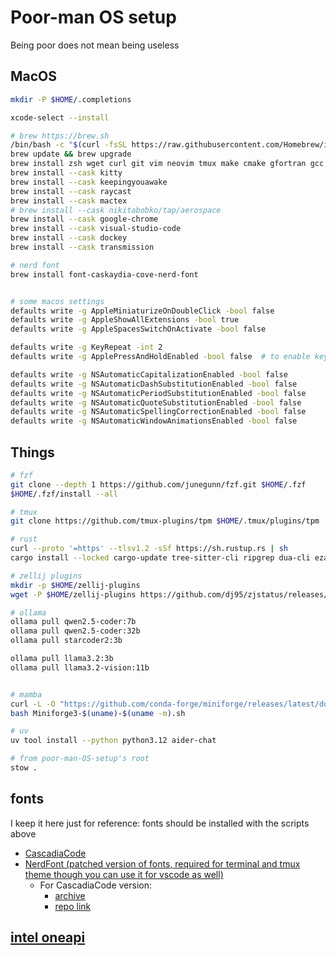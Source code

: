 # Poor-man OS setup
Being poor does not mean being useless

## MacOS
```bash
mkdir -P $HOME/.completions

xcode-select --install

# brew https://brew.sh
/bin/bash -c "$(curl -fsSL https://raw.githubusercontent.com/Homebrew/install/HEAD/install.sh)"
brew update && brew upgrade
brew install zsh wget curl git vim neovim tmux make cmake gfortran gcc btop stow uv
brew install --cask kitty
brew install --cask keepingyouawake
brew install --cask raycast
brew install --cask mactex
# brew install --cask nikitabobko/tap/aerospace
brew install --cask google-chrome
brew install --cask visual-studio-code
brew install --cask dockey
brew install --cask transmission

# nerd font
brew install font-caskaydia-cove-nerd-font


# some macos settings
defaults write -g AppleMiniaturizeOnDoubleClick -bool false
defaults write -g AppleShowAllExtensions -bool true
defaults write -g AppleSpacesSwitchOnActivate -bool false

defaults write -g KeyRepeat -int 2
defaults write -g ApplePressAndHoldEnabled -bool false  # to enable key repeat

defaults write -g NSAutomaticCapitalizationEnabled -bool false
defaults write -g NSAutomaticDashSubstitutionEnabled -bool false
defaults write -g NSAutomaticPeriodSubstitutionEnabled -bool false
defaults write -g NSAutomaticQuoteSubstitutionEnabled -bool false
defaults write -g NSAutomaticSpellingCorrectionEnabled -bool false
defaults write -g NSAutomaticWindowAnimationsEnabled -bool false
```

## Things
```bash
# fzf
git clone --depth 1 https://github.com/junegunn/fzf.git $HOME/.fzf
$HOME/.fzf/install --all

# tmux
git clone https://github.com/tmux-plugins/tpm $HOME/.tmux/plugins/tpm

# rust
curl --proto '=https' --tlsv1.2 -sSf https://sh.rustup.rs | sh
cargo install --locked cargo-update tree-sitter-cli ripgrep dua-cli eza zoxide bat yazi-fm yazi-cli zellij

# zellij plugins
mkdir -p $HOME/zellij-plugins
wget -P $HOME/zellij-plugins https://github.com/dj95/zjstatus/releases/latest/download/zjstatus.wasm

# ollama
ollama pull qwen2.5-coder:7b
ollama pull qwen2.5-coder:32b
ollama pull starcoder2:3b

ollama pull llama3.2:3b
ollama pull llama3.2-vision:11b


# mamba
curl -L -O "https://github.com/conda-forge/miniforge/releases/latest/download/Miniforge3-$(uname)-$(uname -m).sh"
bash Miniforge3-$(uname)-$(uname -m).sh

# uv
uv tool install --python python3.12 aider-chat

# from poor-man-OS-setup's root
stow .
```

## fonts
I keep it here just for reference: fonts should be installed with the scripts above
* [CascadiaCode](https://github.com/microsoft/cascadia-code)
* [NerdFont (patched version of fonts, required for terminal and tmux theme though you can use it for vscode as well)](https://github.com/ryanoasis/nerd-fonts)
  * For CascadiaCode version:
    * [archive](https://github.com/ryanoasis/nerd-fonts/releases/latest)
    * [repo link](https://github.com/ryanoasis/nerd-fonts/tree/master/patched-fonts/CascadiaCode)

## [intel oneapi](https://software.intel.com/content/www/us/en/develop/tools/oneapi/all-toolkits.html)
